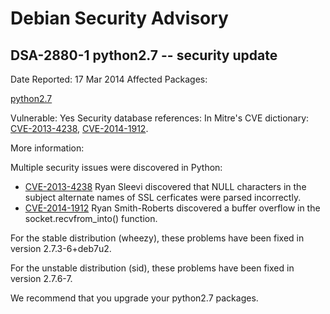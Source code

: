 
Debian Security Advisory
========================


DSA-2880-1 python2.7 -- security update
---------------------------------------



Date Reported:
17 Mar 2014
Affected Packages:

[python2.7](https://packages.debian.org/src:python2.7)

Vulnerable:
Yes
Security database references:
In Mitre's CVE dictionary: [CVE-2013-4238](https://security-tracker.debian.org/tracker/CVE-2013-4238), [CVE-2014-1912](https://security-tracker.debian.org/tracker/CVE-2014-1912).  

More information:

Multiple security issues were discovered in Python:


* [CVE-2013-4238](https://security-tracker.debian.org/tracker/CVE-2013-4238)
Ryan Sleevi discovered that NULL characters in the subject alternate
 names of SSL cerficates were parsed incorrectly.
* [CVE-2014-1912](https://security-tracker.debian.org/tracker/CVE-2014-1912)
Ryan Smith-Roberts discovered a buffer overflow in the
 socket.recvfrom\_into() function.


For the stable distribution (wheezy), these problems have been fixed in
version 2.7.3-6+deb7u2.


For the unstable distribution (sid), these problems have been fixed in
version 2.7.6-7.


We recommend that you upgrade your python2.7 packages.





